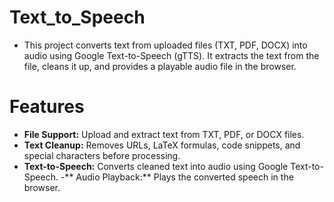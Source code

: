 # Text_to_Speech

  - This project converts text from uploaded files (TXT, PDF, DOCX) into audio using Google Text-to-Speech (gTTS). It extracts the text from the file, cleans it up, and provides a playable audio file in the browser.

# Features
  - **File Support:** Upload and extract text from TXT, PDF, or DOCX files.
  - **Text Cleanup:** Removes URLs, LaTeX formulas, code snippets, and special characters before processing.
  - **Text-to-Speech:** Converts cleaned text into audio using Google Text-to-Speech.
  -** Audio Playback:** Plays the converted speech in the browser.
